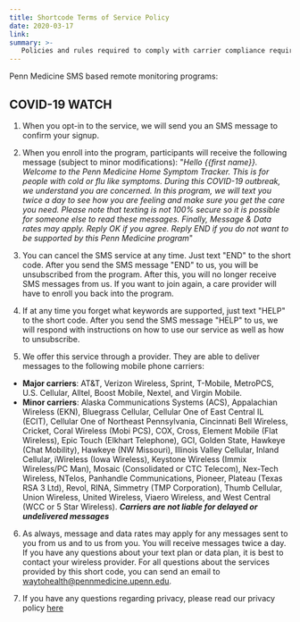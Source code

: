 ```yaml
---
title: Shortcode Terms of Service Policy
date: 2020-03-17
link:
summary: >-
   Policies and rules required to comply with carrier compliance requirements, industry standards, and applicable law.
---
```


Penn Medicine SMS based remote monitoring programs:

## COVID-19 WATCH

1. When you opt-in to the service, we will send you an SMS message to confirm your signup.

2. When you enroll into the program, participants will receive the following message (subject to minor modifications): "*Hello {{first name}}. Welcome to the Penn Medicine Home Symptom Tracker. This is for people with cold or flu like symptoms. During this COVID-19 outbreak, we understand you are concerned. In this program, we will text you twice a day to see how you are feeling and make sure you get the care you need. Please note that texting is not 100% secure so it is possible for someone else to read these messages. Finally,  Message & Data rates may apply. Reply OK if you agree. Reply END if you do not want to be supported by this Penn Medicine program*"

3. You can cancel the SMS service at any time. Just text "END" to the short code. After you send the SMS message "END" to us, you will be unsubscribed from the program. After this, you will no longer receive SMS messages from us. If you want to join again, a care provider will have to enroll you back into the program. 

4. If at any time you forget what keywords are supported, just text "HELP" to the short code. After you send the SMS message "HELP" to us, we will respond with instructions on how to use our service as well as how to unsubscribe.

5. We offer this service through a provider. They are able to deliver messages to the following mobile phone carriers: 

- **Major carriers**: AT&T, Verizon Wireless, Sprint, T-Mobile, MetroPCS, U.S. Cellular, Alltel, Boost Mobile, Nextel, and Virgin Mobile. 
- **Minor carriers**: Alaska Communications Systems (ACS), Appalachian Wireless (EKN), Bluegrass Cellular, Cellular One of East Central IL (ECIT), Cellular One of Northeast Pennsylvania, Cincinnati Bell Wireless, Cricket, Coral Wireless (Mobi PCS), COX, Cross, Element Mobile (Flat Wireless), Epic Touch (Elkhart Telephone), GCI, Golden State, Hawkeye (Chat Mobility), Hawkeye (NW Missouri), Illinois Valley Cellular, Inland Cellular, iWireless (Iowa Wireless), Keystone Wireless (Immix Wireless/PC Man), Mosaic (Consolidated or CTC Telecom), Nex-Tech Wireless, NTelos, Panhandle Communications, Pioneer, Plateau (Texas RSA 3 Ltd), Revol, RINA, Simmetry (TMP Corporation), Thumb Cellular, Union Wireless, United Wireless, Viaero Wireless, and West Central (WCC or 5 Star Wireless). ***Carriers are not liable for delayed or undelivered messages***

6. As always, message and data rates may apply for any messages sent to you from us and to us from you. You will receive messages twice a day. If you have any questions about your text plan or data plan, it is best to contact your wireless provider. For all questions about the services provided by this short code, you can send an email to waytohealth@pennmedicine.upenn.edu.

7. If you have any questions regarding privacy, please read our privacy policy [here](https://www.pennmedicine.org/for-patients-and-visitors/patient-information/hipaa-and-privacy/privacy-statement)